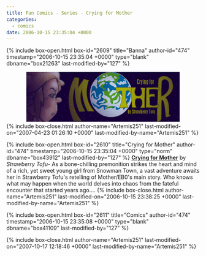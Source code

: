 ```yaml
---
title: Fan Comics - Series - Crying for Mother
categories:
  - comics
date: 2006-10-15 23:35:04 +0000
---
```

{% include box-open.html box-id="2609" title="Banna" author-id="474" timestamp="2006-10-15 23:35:04 +0000" type="blank" dbname="box21263" last-modified-by="127" %}
<center>
<img src="/comics/series/cfm/cfmbanner.gif" />
</center>
{% include box-close.html author-name="Artemis251" last-modified-on="2007-04-23 01:26:10 +0000" last-modified-by-name="Artemis251" %}

{% include box-open.html box-id="2610" title="Crying for Mother" author-id="474" timestamp="2006-10-15 23:35:04 +0000" type="norm" dbname="box43912" last-modified-by="127" %}
<b><u>Crying for Mother</u></b> by <i>Strawberry Tofu</i>- As a bone-chilling premonition strikes the heart and mind of a rich, yet sweet young girl from Snowman Town, a vast adventure awaits her in Strawberry Tofu's retelling of Mother/EB0's main story.  Who knows what may happen when the world delves into chaos from the fateful encounter that started years ago....
{% include box-close.html author-name="Artemis251" last-modified-on="2006-10-15 23:38:25 +0000" last-modified-by-name="Artemis251" %}

{% include box-open.html box-id="2611" title="Comics" author-id="474" timestamp="2006-10-15 23:35:08 +0000" type="blank" dbname="box41109" last-modified-by="127" %}
<center><navigator search="`Content` LIKE 'Crying for Mother%'" display="no" quantity="50" section="description" /><displaytor mode="twocolumnlist" /></center>
{% include box-close.html author-name="Artemis251" last-modified-on="2007-10-17 12:18:46 +0000" last-modified-by-name="Artemis251" %}
